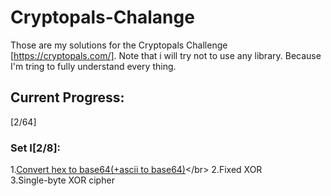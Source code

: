 # Cryptopals-Chalange
Those are my solutions for the Cryptopals Challenge [https://cryptopals.com/].
Note that i will try not to use any library.
Because I'm tring to fully understand every thing.
## Current Progress:
[2/64]
### Set I[2/8]:
1.[Convert hex to base64(+ascii to base64)](https://github.com/Arby3x/Cryptopals-Chalange/blob/master/Set1.1.py")</br>
2.Fixed XOR</br>
3.Single-byte XOR cipher

